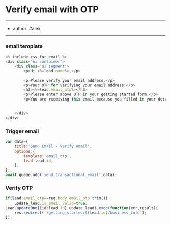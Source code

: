 # Verify email with OTP
---
- author: #alex 
---


### email template
```javascript
<% include css_for_email %>
<div class='ui container'>
	<div class='ui segment'>
		<p>Hi <%=lead.name%>,</p>

		<p>Please verify your email address.</p>
		<p>Your OTP for verifying your email address:</p>
		<h3><%=lead.email_otp%></h3>
		<p>Please enter above OTP in your getting started form.</p>
		<p>You are receiving this email because you filled in your details on https://www.mralbert.in/getting_started. If you did not do this, please report to us at support@mralbertgst.freshdesk.com</p>

			
	</div>
</div>
```

### Trigger email
```javascript
var data={
	title:'Send Email - Verify email',
	options:{
		template:'email_otp',
		lead:lead.id,
	},
};
await queue.add('send_transactional_email',data);
```

### Verify OTP
```javascript
if(lead.email_otp==req.body.email_otp.trim())
	update_lead.is_email_valid=true;
Lead.updateOne({id:lead.id},update_lead).exec(function(err,result){
	res.redirect(`/getting_started/${lead.id}/business_info`);
});
```